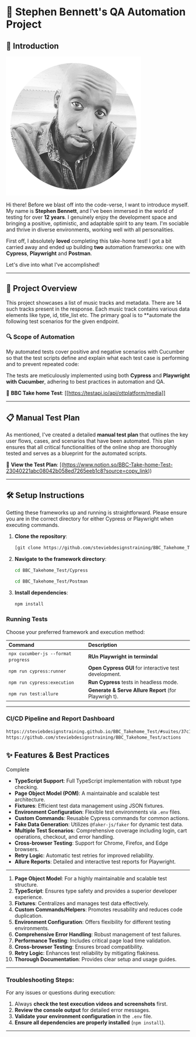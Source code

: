 # 🚀 Stephen Bennett's QA Automation Project

[](https://github.com/steviebdesignstraining/waracle_takehome_Test/actions/workflows/main.yml/badge.svg)

## 👋 Introduction

![Stephen_.png](https://github.com/steviebdesignstraining/waracle_takehome_Test/raw/main/Stephen_.png)

Hi there\! Before we blast off into the code-verse, I want to introduce myself. My name is **Stephen Bennett**, and I've been immersed in the world of testing for over **12 years**. I genuinely enjoy the development space and bringing a positive, optimistic, and adaptable spirit to any team. I'm sociable and thrive in diverse environments, working well with all personalities.

First off, I absolutely **loved** completing this take-home test\! I got a bit carried away and ended up building **two** automation frameworks: one with **Cypress**, **Playwright** and **Postman**. 

Let's dive into what I've accomplished\!

-----

## 🎯 Project Overview

This project showcases a list of music tracks and metadata. There are 14 such tracks present in the response. Each music track contains various data elements like type, id, title_list etc. The primary goal is to **automate the following test scenarios for the given endpoint.

### 🔍 Scope of Automation

My automated tests cover positive and negative scenarios with Cucumber so that the test scripts define and explain what each test case is performing and to prevent repeated code:


The tests are meticulously implemented using both **Cypress** and **Playwright with Cucumber**, adhering to best practices in automation and QA. 

🔗 **BBC Take home Test**: [[https://testapi.io/api/ottplatform/media]]

-----

## 📋 Manual Test Plan

As mentioned, I've created a detailed **manual test plan** that outlines the key user flows, cases, and scenarios that have been automated. This plan ensures that all critical functionalities of the online shop are thoroughly tested and serves as a blueprint for the automated scripts.

📖 **View the Test Plan**: [(https://www.notion.so/BBC-Take-home-Test-23040221abc08042b058ed7265eeb1c8?source=copy_link))

-----

## 🛠️ Setup Instructions

Getting these frameworks up and running is straightforward. Please ensure you are in the correct directory for either Cypress or Playwright when executing commands.

1.  **Clone the repository**:

    ```bash
    [git clone https://github.com/steviebdesignstraining/BBC_Takehome_Test.git]
    ```

2.  **Navigate to the framework directory**:

    ```bash | Cypress
    cd BBC_Takehome_Test/Cypress
    ```

    ```bash | Playwright
    cd BBC_Takehome_Test/Postman
    ```

3.  **Install dependencies**:

    ```bash
    npm install
    ```

### Running Tests

Choose your preferred framework and execution method:

| Command                             | Description                                             |
| :------------------------           | :------------------------------------------------------ |
| `npx cucumber-js --format progress` |             **RUn Playwright in termindal**             |
| `npm run cypress:runner`            | **Open Cypress GUI** for interactive test development.  |
| `npm run cypress:execution`         |        **Run Cypress** tests in headless mode.          |
| `npm run test:allure`               |  **Generate & Serve Allure Report** (for Playwrigh t).  |

-----

### CI/CD Pipeline and Report Dashboard
```To access the CI/CD pipeline and to review the allure report via GHP please click on the below link
https://steviebdesignstraining.github.io/BBC_Takehome_Test/#suites/37c1faf7af4bb8d0a97790b686f31a64/38a8ae7463f2226/
https://github.com/steviebdesignstraining/BBC_Takehome_Test/actions
```

## ✨ Features & Best Practices

Complete

  * **TypeScript Support**: Full TypeScript implementation with robust type checking.
  * **Page Object Model (POM)**: A maintainable and scalable test architecture.
  * **Fixtures**: Efficient test data management using JSON fixtures.
  * **Environment Configuration**: Flexible test environments via `.env` files.
  * **Custom Commands**: Reusable Cypress commands for common actions.
  * **Fake Data Generation**: Utilizes `@faker-js/faker` for dynamic test data.
  * **Multiple Test Scenarios**: Comprehensive coverage including login, cart operations, checkout, and error handling.
  * **Cross-browser Testing**: Support for Chrome, Firefox, and Edge browsers.
  * **Retry Logic**: Automatic test retries for improved reliability.
  * **Allure Reports**: Detailed and interactive test reports for Playwright.

-----

1.  **Page Object Model**: For a highly maintainable and scalable test structure.
2.  **TypeScript**: Ensures type safety and provides a superior developer experience.
3.  **Fixtures**: Centralizes and manages test data effectively.
4.  **Custom Commands/Helpers**: Promotes reusability and reduces code duplication.
5.  **Environment Configuration**: Offers flexibility for different testing environments.
6.  **Comprehensive Error Handling**: Robust management of test failures.
7.  **Performance Testing**: Includes critical page load time validation.
8.  **Cross-browser Testing**: Ensures broad compatibility.
9.  **Retry Logic**: Enhances test reliability by mitigating flakiness.
10. **Thorough Documentation**: Provides clear setup and usage guides.

-----
### Troubleshooting Steps:

For any issues or questions during execution:

1.  Always **check the test execution videos and screenshots** first.
2.  **Review the console output** for detailed error messages.
3.  **Validate your environment configuration** in the `.env` file.
4.  **Ensure all dependencies are properly installed** (`npm install`).

-----

